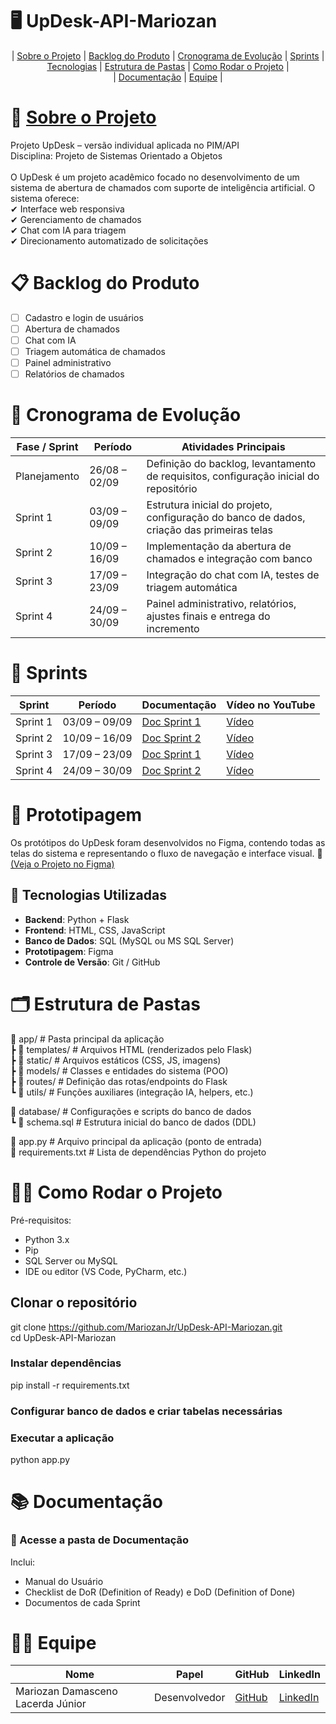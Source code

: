 # 🖥️ UpDesk-API-Mariozan
<p align="center">
  | <a href="#sobre-o-projeto">Sobre o Projeto</a> |
  <a href="#backlog-do-produto">Backlog do Produto</a> |
  <a href="#cronograma-de-evolucao">Cronograma de Evolução</a> |
  <a href="#sprints">Sprints</a> |
  <a href="#tecnologias-utilizadas">Tecnologias</a> |
  <a href="#estrutura-de-pastas">Estrutura de Pastas</a> |  
  <a href="#como-rodar-o-projeto">Como Rodar o Projeto</a> |  
   <br> | <a href="#documentacao">Documentação</a> |  
  <a href="#equipe">Equipe</a> |
</p>


# 📖 <a href="#-sobre-o-projeto">Sobre o Projeto</a>
Projeto UpDesk – versão individual aplicada no PIM/API  
Disciplina: Projeto de Sistemas Orientado a Objetos  
<br>
O UpDesk é um projeto acadêmico focado no desenvolvimento de um sistema de abertura de chamados com suporte de inteligência artificial.
O sistema oferece:  
✔ Interface web responsiva  
✔ Gerenciamento de chamados  
✔ Chat com IA para triagem  
✔ Direcionamento automatizado de solicitações   

# 📋 Backlog do Produto
- [ ] Cadastro e login de usuários  
- [ ] Abertura de chamados  
- [ ] Chat com IA  
- [ ] Triagem automática de chamados  
- [ ] Painel administrativo  
- [ ] Relatórios de chamados

# 📅 Cronograma de Evolução

| Fase / Sprint | Período        | Atividades Principais                                                                    |
| ------------- | -------------- | ---------------------------------------------------------------------------------------- |
| Planejamento  | 26/08 – 02/09  | Definição do backlog, levantamento de requisitos, configuração inicial do repositório   |
| Sprint 1      | 03/09 – 09/09  | Estrutura inicial do projeto, configuração do banco de dados, criação das primeiras telas|
| Sprint 2      | 10/09 – 16/09  | Implementação da abertura de chamados e integração com banco                             |
| Sprint 3      | 17/09 – 23/09  | Integração do chat com IA, testes de triagem automática                                  |
| Sprint 4      | 24/09 – 30/09  | Painel administrativo, relatórios, ajustes finais e entrega do incremento               |


# 🚀 Sprints
| Sprint   | Período       | Documentação         | Vídeo no YouTube |
| -------- | ------------- | -------------------- | ---------------- |
| Sprint 1 | 03/09 – 09/09 | [Doc Sprint 1](link) | [Vídeo](link)    |
| Sprint 2 | 10/09 – 16/09 | [Doc Sprint 2](link) | [Vídeo](link)    |
| Sprint 3 | 17/09 – 23/09 | [Doc Sprint 1](link) | [Vídeo](link)    |
| Sprint 4 | 24/09 – 30/09 | [Doc Sprint 2](link) | [Vídeo](link)    |




# 🎨 Prototipagem 
Os protótipos do UpDesk foram desenvolvidos no Figma, contendo todas as telas do sistema e representando o fluxo de navegação e interface visual. 
🔗 [(Veja o Projeto no Figma)](https://www.figma.com/design/E1MoJEdet6K1CZIIEW0vfm/UpDesk?node-id=294-3&t=YVfI6JaDnaV6bH2t-0)

## 🚀 Tecnologias Utilizadas  
- **Backend**: Python + Flask  
- **Frontend**: HTML, CSS, JavaScript  
- **Banco de Dados**: SQL (MySQL ou MS SQL Server)  
- **Prototipagem**: Figma  
- **Controle de Versão**: Git / GitHub 

# 🗂 Estrutura de Pastas <a id="estrutura-de-pastas"></a>
📁 app/                   # Pasta principal da aplicação  
 ┣ 📁 templates/          # Arquivos HTML (renderizados pelo Flask)  
 ┣ 📁 static/             # Arquivos estáticos (CSS, JS, imagens)  
 ┣ 📁 models/             # Classes e entidades do sistema (POO)  
 ┣ 📁 routes/             # Definição das rotas/endpoints do Flask  
 ┗ 📁 utils/              # Funções auxiliares (integração IA, helpers, etc.)  
   
📁 database/              # Configurações e scripts do banco de dados  
 ┗ 📄 schema.sql          # Estrutura inicial do banco de dados (DDL)  
  
📄 app.py                 # Arquivo principal da aplicação (ponto de entrada)  
📄 requirements.txt       # Lista de dependências Python do projeto  



# 🧑‍💻 Como Rodar o Projeto <a id="como-rodar-o-projeto"></a>
Pré-requisitos:
- Python 3.x  
- Pip
- SQL Server ou MySQL
- IDE ou editor (VS Code, PyCharm, etc.)  

## Clonar o repositório  
git clone https://github.com/MariozanJr/UpDesk-API-Mariozan.git   
cd UpDesk-API-Mariozan   

### Instalar dependências  
pip install -r requirements.txt  

### Configurar banco de dados e criar tabelas necessárias  

### Executar a aplicação  
python app.py  

# 📚 Documentação <a id="Documentação"></a>
### 📂 Acesse a pasta de Documentação

Inclui:
- Manual do Usuário
- Checklist de DoR (Definition of Ready) e DoD (Definition of Done)
- Documentos de cada Sprint
 

# 🧑‍💻 Equipe <a id="Equipe"></a>
| Nome                              | Papel         | GitHub                                  | LinkedIn                                               |
| --------------------------------- | ------------- | --------------------------------------- | ------------------------------------------------------ |
| Mariozan Damasceno Lacerda Júnior | Desenvolvedor | [GitHub](https://github.com/MariozanJr) | [LinkedIn](https://www.linkedin.com/in/mariozanjunior) |


